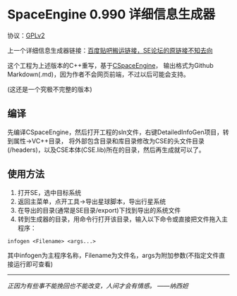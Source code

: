 # SpaceEngine 0.990 详细信息生成器

协议：[GPLv2](https://www.gnu.org/licenses/licenses.html)

上一个详细信息生成器链接：[百度贴吧搬运链接，SE论坛的原链接不知去向](https://tieba.baidu.com/p/4458618242)

这个工程为上述版本的C++重写，基于[CSpaceEngine](https://github.com/StellarDX/CSpaceEngine-Project)，
输出格式为Github Markdown(.md)，因为作者不会网页前端，不过以后可能会支持。

(这还是一个究极不完整的版本)

## 编译
先编译CSpaceEngine，然后打开工程的sln文件，右键DetailedInfoGen项目，转到属性->VC++目录，
将外部包含目录和库目录修改为CSE的头文件目录(/headers)，以及CSE本体(CSE.lib)所在的目录，然后再生成就可以了。

## 使用方法
1. 打开SE，选中目标系统
2. 返回主菜单，点开工具->导出星球脚本，导出行星系统
3. 在导出的目录(通常是SE目录/export)下找到导出的系统文件
4. 转到生成器的目录，用命令行打开该目录，输入以下命令或直接把文件拖入主程序：
```
infogen <Filename> <args...>
```
其中infogen为主程序名称，Filename为文件名，args为附加参数(不指定文件直接运行即可查看)

----------
*正因为有些事不能挽回也不能改变，人间才会有情感。 ——纳西妲*
